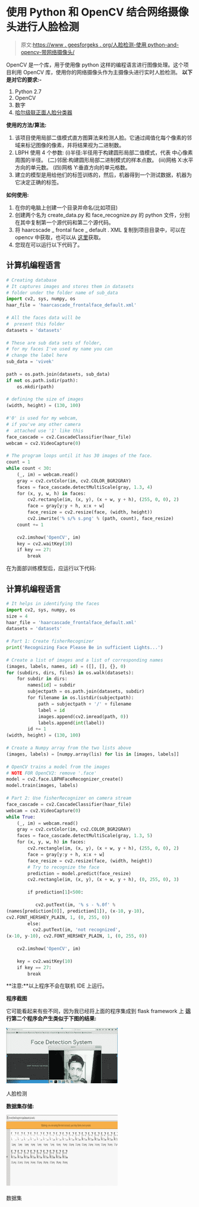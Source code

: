 # 使用 Python 和 OpenCV 结合网络摄像头进行人脸检测

> 原文:[https://www . geesforgeks . org/人脸检测-使用 python-and-opencv-带网络摄像头/](https://www.geeksforgeeks.org/face-detection-using-python-and-opencv-with-webcam/)

OpenCV 是一个库，用于使用像 python 这样的编程语言进行图像处理。这个项目利用 OpenCV 库，使用你的网络摄像头作为主摄像头进行实时人脸检测。
**以下是对它的要求:-**

1.  Python 2.7
2.  OpenCV
3.  数字
4.  [哈尔级联正面人脸分类器](https://github.com/vschs007/realtime-face-detection-using-python-and-opencv/blob/master/haarcascade_frontalface_default.xml)

**使用的方法/算法:**

1.  该项目使用局部二值模式直方图算法来检测人脸。它通过阈值化每个像素的邻域来标记图像的像素，并将结果视为二进制数。
2.  LBPH 使用 4 个参数:
    (i)半径:半径用于构建圆形局部二值模式，代表
    中心像素周围的半径。
    (二)邻居:构建圆形局部二进制模式的样本点数。
    (iii)网格 X:水平方向的单元数。
    (四)网格 Y:垂直方向的单元格数。
3.  建立的模型是用给他们的标签训练的，然后，机器得到一个测试数据，机器为它决定正确的标签。

**如何使用:**

1.  在你的电脑上创建一个目录并命名(比如项目)
2.  创建两个名为 create_data.py 和 face_recognize.py 的 python 文件，分别在其中复制第一个源代码和第二个源代码。
3.  将 haarcscade _ frontal face _ default . XML 复制到项目目录中，可以在 opencv 中获取，也可以从
    [这里](https://github.com/vschs007/realtime-face-detection-using-python-and-opencv/blob/master/haarcascade_frontalface_default.xml)获取。
4.  您现在可以运行以下代码了。

## 计算机编程语言

```py
# Creating database
# It captures images and stores them in datasets
# folder under the folder name of sub_data
import cv2, sys, numpy, os
haar_file = 'haarcascade_frontalface_default.xml'

# All the faces data will be
#  present this folder
datasets = 'datasets' 

# These are sub data sets of folder,
# for my faces I've used my name you can
# change the label here
sub_data = 'vivek'    

path = os.path.join(datasets, sub_data)
if not os.path.isdir(path):
    os.mkdir(path)

# defining the size of images
(width, height) = (130, 100)   

#'0' is used for my webcam,
# if you've any other camera
#  attached use '1' like this
face_cascade = cv2.CascadeClassifier(haar_file)
webcam = cv2.VideoCapture(0)

# The program loops until it has 30 images of the face.
count = 1
while count < 30:
    (_, im) = webcam.read()
    gray = cv2.cvtColor(im, cv2.COLOR_BGR2GRAY)
    faces = face_cascade.detectMultiScale(gray, 1.3, 4)
    for (x, y, w, h) in faces:
        cv2.rectangle(im, (x, y), (x + w, y + h), (255, 0, 0), 2)
        face = gray[y:y + h, x:x + w]
        face_resize = cv2.resize(face, (width, height))
        cv2.imwrite('% s/% s.png' % (path, count), face_resize)
    count += 1

    cv2.imshow('OpenCV', im)
    key = cv2.waitKey(10)
    if key == 27:
        break
```

在为面部训练模型后，应运行以下代码:

## 计算机编程语言

```py
# It helps in identifying the faces
import cv2, sys, numpy, os
size = 4
haar_file = 'haarcascade_frontalface_default.xml'
datasets = 'datasets'

# Part 1: Create fisherRecognizer
print('Recognizing Face Please Be in sufficient Lights...')

# Create a list of images and a list of corresponding names
(images, labels, names, id) = ([], [], {}, 0)
for (subdirs, dirs, files) in os.walk(datasets):
    for subdir in dirs:
        names[id] = subdir
        subjectpath = os.path.join(datasets, subdir)
        for filename in os.listdir(subjectpath):
            path = subjectpath + '/' + filename
            label = id
            images.append(cv2.imread(path, 0))
            labels.append(int(label))
        id += 1
(width, height) = (130, 100)

# Create a Numpy array from the two lists above
(images, labels) = [numpy.array(lis) for lis in [images, labels]]

# OpenCV trains a model from the images
# NOTE FOR OpenCV2: remove '.face'
model = cv2.face.LBPHFaceRecognizer_create()
model.train(images, labels)

# Part 2: Use fisherRecognizer on camera stream
face_cascade = cv2.CascadeClassifier(haar_file)
webcam = cv2.VideoCapture(0)
while True:
    (_, im) = webcam.read()
    gray = cv2.cvtColor(im, cv2.COLOR_BGR2GRAY)
    faces = face_cascade.detectMultiScale(gray, 1.3, 5)
    for (x, y, w, h) in faces:
        cv2.rectangle(im, (x, y), (x + w, y + h), (255, 0, 0), 2)
        face = gray[y:y + h, x:x + w]
        face_resize = cv2.resize(face, (width, height))
        # Try to recognize the face
        prediction = model.predict(face_resize)
        cv2.rectangle(im, (x, y), (x + w, y + h), (0, 255, 0), 3)

        if prediction[1]<500:

           cv2.putText(im, '% s - %.0f' %
(names[prediction[0]], prediction[1]), (x-10, y-10),
cv2.FONT_HERSHEY_PLAIN, 1, (0, 255, 0))
        else:
          cv2.putText(im, 'not recognized',
(x-10, y-10), cv2.FONT_HERSHEY_PLAIN, 1, (0, 255, 0))

    cv2.imshow('OpenCV', im)

    key = cv2.waitKey(10)
    if key == 27:
        break
```

**注意:**以上程序不会在联机 IDE 上运行。

**程序截图**

它可能看起来有些不同，因为我已经将上面的程序集成到 flask framework 上
**运行第二个程序会产生类似于下图的结果:**

![face detection](img/db3c1748ff599eb62fdc7e6105e2d280.png)

人脸检测

**数据集存储:**

![data_sets](img/c4a346d6193cd34437c90a7792cd987e.png)

数据集